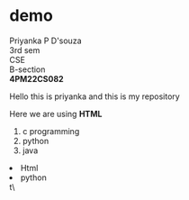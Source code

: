# demo
Priyanka P D'souza <br>
3rd sem <br>
CSE <br> B-section <br>
 <b> 4PM22CS082 </b>
 <html>
  <head>
   <title> My first account </title>
  </head>
  <body>
  <p>Hello this is priyanka and this is my repository </p>
  Here we are using <b> HTML </b> <br>
   <ol>
    <li>c programming</li>
    <li>python</li>
    <li>java</li>
   </ol>
   <uo>
    <li>Html</li>
    <li>python</li>
   </uo>
  </body>
 </html>
t\ 

